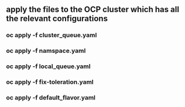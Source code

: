 ## apply the files to the OCP cluster which has all the relevant configurations
### oc apply -f cluster_queue.yaml
### oc apply -f namspace.yaml
### oc apply -f local_queue.yaml
### oc apply -f fix-toleration.yaml
### oc apply -f default_flavor.yaml
